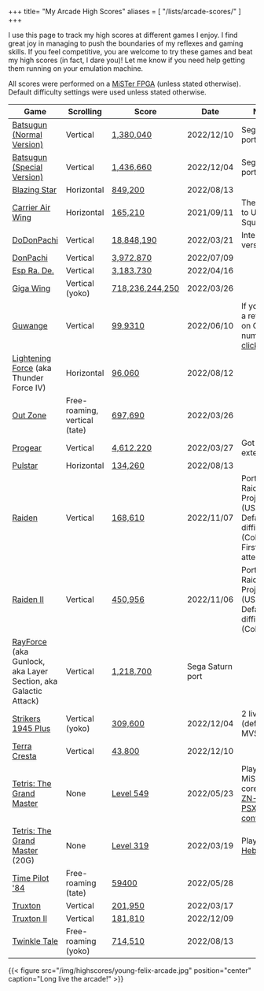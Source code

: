 +++
title= "My Arcade High Scores"
aliases = [
   "/lists/arcade-scores/"
]
+++

I use this page to track my high scores at different
games I enjoy. I find great joy in managing to push the boundaries of my
reflexes and gaming skills. If you feel competitive, you are welcome to try these
games and beat my high scores (in fact, I dare you)! Let me know if you
need help getting them running on your emulation machine.

All scores were performed on a [MiSTer FPGA](/posts/2020/10/dream-machine-mister-fpga/) (unless stated otherwise).
Default difficulty settings were used unless stated otherwise.

<!--
| | | |
-->
| Game | Scrolling | Score | Date | Notes |
|------|-----------|-------|------|--------|
|[Batsugun (Normal Version)](https://en.wikipedia.org/wiki/Batsugun) |Vertical|[1,380,040](/img/highscores/batsugun-20221210.jpg) |2022/12/10 | Sega Saturn port
|[Batsugun (Special Version)](https://en.wikipedia.org/wiki/Batsugun) |Vertical|[1,436,660](/img/highscores/batsugun-special-20221204.jpg) |2022/12/04 | Sega Saturn port
|[Blazing Star](https://en.wikipedia.org/wiki/Blazing_Star)      | Horizontal|[849,200](/img/highscores/blazing-star-20220813.jpg)      | 2022/08/13|
|[Carrier Air Wing](https://en.wikipedia.org/wiki/Carrier_Air_Wing_(video_game))      | Horizontal|[165,210](/img/highscores/carrier-air-wing-20210911.jpg)  | 2021/09/11   |The sequel to U.N. Squadron      |
|[DoDonPachi](https://en.wikipedia.org/wiki/DoDonPachi)      | Vertical|[18,848,190](/img/highscores/dodonpachi-20220321.jpg) |2022/03/21     |International version      |
|[DonPachi](https://en.wikipedia.org/wiki/DonPachi)      | Vertical|[3,972,870](/img/highscores/donpachi-20220709.jpg)   |2022/07/09   |      |
|[Esp Ra. De.](https://en.wikipedia.org/wiki/ESP_Ra.De.) | Vertical|[3,183,730](/img/highscores/esp-ra-de-20220416.jpg) |2022/04/16|
|[Giga Wing](https://en.wikipedia.org/wiki/Giga_Wing)      | Vertical (yoko)|[718,236,244,250](/img/highscores/giga-wing-20220326.jpg)     |2022/03/26 |      |
|[Guwange](https://en.wikipedia.org/wiki/Guwange)      | Vertical|[99,9310](/img/highscores/guwange-20220610.jpg) | 2022/06/10    | If you need a refresher on Chinese numerals, [click here](https://en.wikipedia.org/wiki/Chinese_numerology).     |
|[Lightening Force](https://en.wikipedia.org/wiki/Thunder_Force_IV) (aka Thunder Force IV)| Horizontal|[96,060](/img/highscores/lightening-force-20220812.jpg)|2022/08/12||
|[Out Zone](https://en.wikipedia.org/wiki/Out_Zone)     | Free-roaming, vertical (tate)|[697,690](/img/highscores/out-zone-20220326.jpg)      | 2022/03/26 |    |
|[Progear](https://en.wikipedia.org/wiki/Progear) |Vertical|[4,612,220](/img/highscores/progear-20220327.jpg)   | 2022/03/27   |Got the extend!      |
|[Pulstar](https://en.wikipedia.org/wiki/Pulstar_(video_game)) |Horizontal|[134,260](/img/highscores/pulstar-20220813.jpg)   | 2022/08/13   |      |
|[Raiden](https://en.wikipedia.org/wiki/Raiden_(video_game)) |Vertical|[168,610](/img/highscores/raiden-20221107.jpg)   | 2022/11/07   | Port: The Raiden Project (USA). Default difficulty (Colonel). First attempt!     |
|[Raiden II](https://en.wikipedia.org/wiki/Raiden_II) |Vertical|[450,956](/img/highscores/raiden-ii-20221106.jpg)   | 2022/11/06   | Port: The Raiden Project (USA). Default difficulty (Colonel).|
|[RayForce](https://en.wikipedia.org/wiki/RayForce) (aka Gunlock, aka Layer Section, aka Galactic Attack) |Vertical| [1,218,700](/img/highscores/rayforce-20221204.jpg) | Sega Saturn port
|[Strikers 1945 Plus](https://en.wikipedia.org/wiki/Strikers_1945_Plus)      | Vertical (yoko)|[309,600](/img/highscores/strikers-1945-plus-20221204.jpg)  |2022/12/04    | 2 lives (default MVS)     |
|[Terra Cresta](https://en.wikipedia.org/wiki/Terra_Cresta)     |Vertical|[43,800](/img/highscores/terra-cresta-20221210.jpg)  |2022/12/10     |      |
|[Tetris: The Grand Master](https://en.wikipedia.org/wiki/Tetris:_The_Grand_Master)  | None|[Level 549](/img/highscores/tgm-20220523.png)    |2022/05/23   |Played on MiSTer PSX core using [ZN-2 to PSX conversion](https://www.romhacking.net/reviews/8921/)      |
|[Tetris: The Grand Master](https://en.wikipedia.org/wiki/Tetris:_The_Grand_Master)  (20G)    | None|[Level 319](https://www.youtube.com/watch?v=6wJqaH9RW9M)   |2022/03/19    |Played on [Heboris](https://github.com/nightmareci/HeborisC7EX-SDL2)      |
|[Time Pilot '84](https://en.wikipedia.org/wiki/Time_Pilot_%2784) |Free-roaming (tate)|[59400](/img/highscores/timepilot84-20220528.png)     |2022/05/28  |     |
|[Truxton](https://en.wikipedia.org/wiki/Truxton_(video_game))      | Vertical|[201,950](/img/highscores/truxton-20220317.jpg)     |2022/03/17 | |
|[Truxton II](https://en.wikipedia.org/wiki/Truxton_II)      | Vertical|[181,810](/img/highscores/truxton-ii-20221209.jpg)     |2022/12/09 | |
|[Twinkle Tale](https://en.wikipedia.org/wiki/Twinkle_Tale)      | Free-roaming (yoko)|[714,510](/img/highscores/twinkle-tale-20220813.jpg)     |2022/08/13 | |

{{< figure src="/img/highscores/young-felix-arcade.jpg" position="center" caption="Long live the arcade!" >}}
